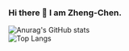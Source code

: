 ### Hi there 👋 I am Zheng-Chen.
![Anurag's GitHub stats](https://github-readme-stats.vercel.app/api?username=YZCUS&theme=react&show_icons=true)
<br>
![Top Langs](https://github-readme-stats.vercel.app/api/top-langs/?username=YZCUS&theme=react)




<!--
**YZCUS/YZCUS** is a ✨ _special_ ✨ repository because its `README.md` (this file) appears on your GitHub profile.

Here are some ideas to get you started:

- 🔭 I’m currently working on ...
- 🌱 I’m currently learning ...
- 👯 I’m looking to collaborate on ...
- 🤔 I’m looking for help with ...
- 💬 Ask me about ...
- 📫 How to reach me: ...
- 😄 Pronouns: ...
- ⚡ Fun fact: ...
-->
